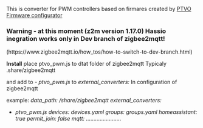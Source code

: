 This is converter for PWM controllers based on firmares created by <a href ="https://ptvo.info/zigbee-configurable-firmware-features/">PTVO Firmware configurator</a>
<h3>Warning - at this moment (z2m version 1.17.0) Hassio inegration works only in Dev branch of zigbee2mqtt!</h3>
 (https://www.zigbee2mqtt.io/how_tos/how-to-switch-to-dev-branch.html)

<b>Install</b>
place ptvo_pwm.js to dtat folder of zigbee2mqtt
Typicaly .share/zigbee2mqtt

and add to <i>- ptvo_pwm.js</i>
to <i>external_converters:</i>
In configuration of zigbee2mqtt

example:
<i>
data_path: /share/zigbee2mqtt
external_converters:
  - ptvo_pwm.js
devices: devices.yaml
groups: groups.yaml
homeassistant: true
permit_join: false
mqtt:
.......................
 </i>
